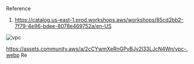 Reference
1. <https://catalog.us-east-1.prod.workshops.aws/workshops/85cd2bb2-7f79-4e96-bdee-8078e469752a/en-US>


![vpc](https://github.com/mir-owahed/DevOps-tutorial/assets/133110800/7421ed1e-4543-40ca-87b4-97efe9ee0cd8)

<https://assets.community.aws/a/2cCYwmXeRnGPvBJy2l33LJcN4Wn/vpc-.webp>
Re
